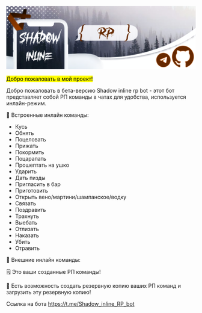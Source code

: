 ![Баннер бета версии Shadow inline RP bot](https://github.com/Viciu3/Rp/blob/8b724630c0a0046f6ec2d852e12fb70c462eece5/Banner_rp.png)

<mark style="background-color: yellow;">Добро пожаловать в мой проект!</mark>

Добро пожаловать в бета-версию Shadow inline rp bot - этот бот представляет собой РП команды в чатах для удобства, используется инлайн-режим.

💾 Встроенные инлайн команды:

* Кусь 
* Обнять 
* Поцеловать 
* Прижать
* Покормить 
* Поцарапать 
* Прошептать на ушко
* Ударить
* Дать пизды 
* Пригласить в бар 
* Приготовить 
* Открыть вено/мартини/шампанское/водку
* Связать
* Поздравить
* Трахнуть 
* Выебать
* Отлизать
* Наказать 
* Убить 
* Отравить 

📝 Внешние инлайн команды:

🗒️ Это ваши созданные РП команды!

🌟 Есть возможность создать резервную копию ваших РП команд и загрузить эту резервную копию!

Ссылка на бота https://t.me/Shadow_inline_RP_bot



